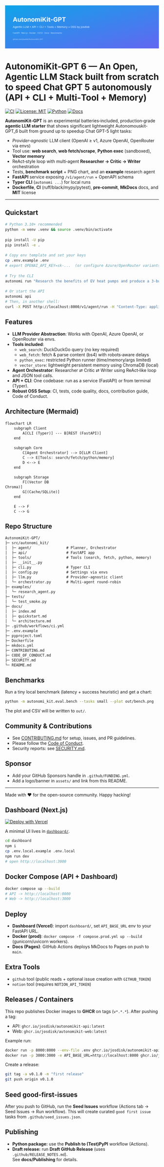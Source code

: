 ![AutonomiKit-GPT Banner](assets/banner.svg)

# AutonomiKit‑GPT 6 — An Open, Agentic LLM Stack built from scratch to speed Chat GPT 5 autonomously (API + CLI + Multi‑Tool + Memory)

[![CI](https://img.shields.io/github/actions/workflow/status/josdisk/AutonomiKit-GPT/ci.yml?branch=main)](./.github/workflows/ci.yml)
[![License: MIT](https://img.shields.io/badge/License-MIT-green.svg)](LICENSE)
[![Python](https://img.shields.io/badge/python-3.10%2B-blue.svg)](#)
[![Docs](https://img.shields.io/badge/Docs-mkdocs%20material-informational.svg)](./docs)

**AutonomiKit‑GPT** is an experimental batteries‑included, production‑grade **agentic LLM starter** that shows significant lightweight Autonomouskit-GPT_6 built from ground up to speedup Chat GPT-5 light tasks:

- *Provider‑agnostic* LLM client (OpenAI ≥ v1, Azure OpenAI, OpenRouter via envs)
-  Tool use: **web search**, **web fetch/scrape**, **Python exec** (sandboxed), **Vector memory**
-  ReAct‑style loop with multi‑agent **Researcher → Critic → Writer** orchestration
-  Tests, **benchmark script** + PNG chart, and an **example** research agent
-  **FastAPI** service exposing `/v1/agent/run` + OpenAPI schema
-  **Typer CLI** (`autonomi ...`) for local runs
- **Dockerfile**, **CI** (ruff/black/mypy/pytest), **pre‑commit**, **MkDocs** docs, and **MIT** license

---

## Quickstart

```bash
# Python 3.10+ recommended
python -m venv .venv && source .venv/bin/activate

pip install -U pip
pip install -e .

# Copy env template and set your keys
cp .env.example .env
# export OPENAI_API_KEY=sk-...  (or configure Azure/OpenRouter variants in .env)

# Try the CLI
autonomi run "Research the benefits of EV heat pumps and produce a 3-bullet summary with links."

# Or start the API
autonomi api
# Then, in another shell:
curl -X POST http://localhost:8000/v1/agent/run -H "Content-Type: application/json"   -d '{"task":"Find 3 recent papers on federated learning and summarize them."}'
```

## Features

- **LLM Provider Abstraction**: Works with OpenAI, Azure OpenAI, or OpenRouter via envs.
- **Tools included**:
  - `web_search`: DuckDuckGo query (no key required)
  - `web_fetch`: fetch & parse content (bs4) with robots‑aware delays
  - `python_exec`: restricted Python runner (time/memory/args limited)
  - `vector_store`: lightweight persistent memory using ChromaDB (local)
- **Agent Orchestrator**: Researcher ⇄ Critic ⇄ Writer using ReAct‑like loop and JSON tool calls.
- **API + CLI**: One codebase: run as a service (FastAPI) or from terminal (Typer).
- **Robust OSS Setup**: CI, tests, code quality, docs, contribution guide, Code of Conduct.

## Architecture (Mermaid)

```mermaid
flowchart LR
    subgraph Client
        A[CLI (Typer)] --- B[REST (FastAPI)]
    end

    subgraph Core
        C[Agent Orchestrator] --> D[LLM Client]
        C --> E[Tools: search/fetch/python/memory]
        D <--> E
    end

    subgraph Storage
        F[(Vector DB
Chroma)]
        G[(Cache/SQLite)]
    end

    E --> F
    C --> G
```

## Repo Structure

```
AutonomiKit-GPT/
├─ src/autonomi_kit/
│  ├─ agent/                # Planner, Orchestrator
│  ├─ api/                  # FastAPI app
│  ├─ tools/                # Tools (search, fetch, python, memory)
│  ├─ __init__.py
│  ├─ cli.py                # Typer CLI
│  ├─ config.py             # Settings via envs
│  ├─ llm.py                # Provider-agnostic client
│  └─ orchestrator.py       # Multi-agent round-robin
├─ examples/
│  └─ research_agent.py
├─ tests/
│  └─ test_smoke.py
├─ docs/
│  ├─ index.md
│  ├─ quickstart.md
│  └─ architecture.md
├─ .github/workflows/ci.yml
├─ .env.example
├─ pyproject.toml
├─ Dockerfile
├─ mkdocs.yml
├─ CONTRIBUTING.md
├─ CODE_OF_CONDUCT.md
├─ SECURITY.md
└─ README.md
```

## Benchmarks

Run a tiny local benchmark (latency + success heuristic) and get a chart:

```bash
python -m autonomi_kit.eval.bench --tasks small --plot out/bench.png
```

The plot and CSV will be written to `out/`.

## Community & Contributions

- See [CONTRIBUTING.md](CONTRIBUTING.md) for setup, issues, and PR guidelines.
- Please follow the [Code of Conduct](CODE_OF_CONDUCT.md).
- Security reports: see [SECURITY.md](SECURITY.md).

## Sponsor

- Add your GitHub Sponsors handle in `.github/FUNDING.yml`.
- Add a logo/banner in `assets/` and link from this README.

---

Made with ❤️ for the open-source community. Happy hacking!


## Dashboard (Next.js)

[![Deploy with Vercel](https://vercel.com/button)](https://vercel.com/new/clone?repository-url=https://github.com/josdisk/AutonomiKit-GPT&root-directory=dashboard&project-name=autonomikit-dashboard&env=API_BASE_URL&envDescription=Base%20URL%20of%20your%20FastAPI)



A minimal UI lives in [`dashboard/`](dashboard).

```bash
cd dashboard
npm i
cp .env.local.example .env.local
npm run dev
# open http://localhost:3000
```

## Docker Compose (API + Dashboard)

```bash
docker compose up --build
# API -> http://localhost:8000
# Web -> http://localhost:3000
```


## Deploy

- **Dashboard (Vercel)**: import `dashboard/`, set `API_BASE_URL` env to your FastAPI URL.
- **Docker (prod)**: `docker compose -f compose.prod.yml up --build` (gunicorn/uvicorn workers).
- **Docs (Pages)**: GitHub Actions deploys MkDocs to Pages on push to `main`.

## Extra Tools

- `github` tool (public reads + optional issue creation with `GITHUB_TOKEN`)
- `notion` tool (requires `NOTION_API_TOKEN`)


## Releases / Containers

This repo publishes Docker images to **GHCR** on tags (`v*.*.*`). After pushing a tag:
- API: `ghcr.io/josdisk/autonomikit-api:latest`
- Web: `ghcr.io/josdisk/autonomikit-web:latest`

Example run:
```bash
docker run -p 8000:8000 --env-file .env ghcr.io/josdisk/autonomikit-api:latest
docker run -p 3000:3000 -e API_BASE_URL=http://localhost:8000 ghcr.io/josdisk/autonomikit-web:latest
```

Create a release:
```bash
git tag -a v0.1.0 -m "first release"
git push origin v0.1.0
```

## Seed good-first-issues

After you push to GitHub, run the **Seed Issues** workflow (Actions tab → Seed Issues → Run workflow).
This will create curated `good first issue` tasks from `.github/seed_issues.json`.


## Publishing

- **Python package:** use the **Publish to (Test)PyPI** workflow (Actions).  
- **Draft release:** run **Draft GitHub Release** (uses `.github/RELEASE_NOTES.md`).  
See **docs/Publishing** for details.
